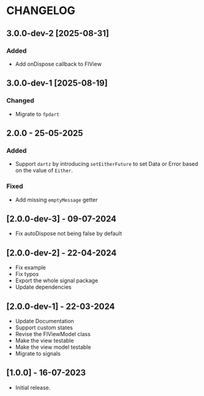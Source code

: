 # CHANGELOG

## 3.0.0-dev-2 [2025-08-31]

### Added

- Add onDispose callback to FlView

## 3.0.0-dev-1 [2025-08-19]

### Changed

- Migrate to `fpdart`

## 2.0.0 - 25-05-2025

### Added

- Support `dartz` by introducing `setEitherFuture` to set Data or Error based on
the value of `Either`.

### Fixed

- Add missing `emptyMessage` getter

## [2.0.0-dev-3] - 09-07-2024

- Fix autoDispose not being false by default

## [2.0.0-dev-2] - 22-04-2024

- Fix example
- Fix typos
- Export the whole signal package
- Update dependencies

## [2.0.0-dev-1] - 22-03-2024

- Update Documentation
- Support custom states
- Revise the FlViewModel class
- Make the view testable
- Make the view model testable
- Migrate to signals

## [1.0.0] - 16-07-2023

- Initial release.
